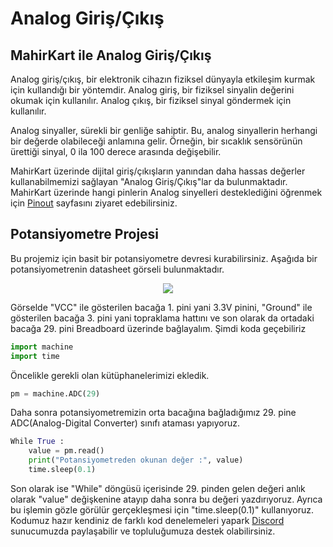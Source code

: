 # Analog Giriş/Çıkış

## MahirKart ile Analog Giriş/Çıkış

Analog giriş/çıkış, bir elektronik cihazın fiziksel dünyayla etkileşim kurmak için kullandığı bir yöntemdir. Analog giriş, bir fiziksel sinyalin değerini okumak için kullanılır. Analog çıkış, bir fiziksel sinyal göndermek için kullanılır.

Analog sinyaller, sürekli bir genliğe sahiptir. Bu, analog sinyallerin herhangi bir değerde olabileceği anlamına gelir. Örneğin, bir sıcaklık sensörünün ürettiği sinyal, 0 ila 100 derece arasında değişebilir.

MahirKart üzerinde dijital giriş/çıkışların yanından daha hassas değerler kullanabilmemizi sağlayan "Analog Giriş/Çıkış"lar da bulunmaktadır. MahirKart üzerinde hangi pinlerin Analog sinyelleri desteklediğini öğrenmek için [Pinout](../../pinout.md) sayfasını ziyaret edebilirsiniz.

## Potansiyometre Projesi
Bu projemiz için basit bir potansiyometre devresi kurabilirsiniz. Aşağıda bir potansiyometrenin datasheet görseli bulunmaktadır.

<div style="text-align:center;">
    <img src="/userguide/python/img/potansiyometre.png"  style="width: auto;" />
</div>

Görselde "VCC" ile gösterilen bacağa 1. pini yani 3.3V pinini, "Ground" ile gösterilen bacağa 3. pini yani topraklama hattını ve son olarak da ortadaki bacağa 29. pini Breadboard üzerinde bağlayalım. Şimdi koda geçebiliriz

``` Python
import machine
import time
```
Öncelikle gerekli olan kütüphanelerimizi ekledik.

``` Python
pm = machine.ADC(29)
```
Daha sonra potansiyometremizin orta bacağına bağladığımız 29. pine ADC(Analog-Digital Converter) sınıfı ataması yapıyoruz.

``` Python
While True :
    value = pm.read()
    print("Potansiyometreden okunan değer :", value)
    time.sleep(0.1)
```

Son olarak ise "While" döngüsü içerisinde 29. pinden gelen değeri anlık olarak "value" değişkenine atayıp daha sonra bu değeri  yazdırıyoruz. Ayrıca bu işlemin gözle görülür gerçekleşmesi için "time.sleep(0.1)" kullanıyoruz. Kodumuz hazır kendiniz de farklı kod denelemeleri yapark <a href="https://discord.com/invite/AzAHFzzZ">Discord</a> sunucumuzda paylaşabilir ve topluluğumuza destek olabilirsiniz. 

